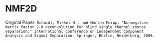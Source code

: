 # NMF2D
Original Paper: 
```Schmidt, Mikkel N., and Morten Mørup. "Nonnegative matrix factor 2-D deconvolution for blind single channel source separation." International Conference on Independent Component Analysis and Signal Separation. Springer, Berlin, Heidelberg, 2006.```
